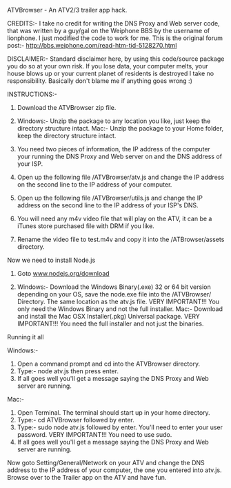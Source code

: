 ATVBrowser - An ATV2/3 trailer app hack.

CREDITS:-
I take no credit for writing the DNS Proxy and Web server code, that was written by a guy/gal on the Weiphone BBS by the username of lionphone. I just modified the code to work for me. This is the original forum post:- http://bbs.weiphone.com/read-htm-tid-5128270.html

DISCLAIMER:- 
Standard disclaimer here, by using this code/source package you do so at your own risk. If you lose data, your computer melts, your house blows up or your current planet of residents is destroyed I take no responsibility. Basically don't blame me if anything goes wrong :)


INSTRUCTIONS:-

1. Download the ATVBrowser zip file.

2. Windows:- Unzip the package to any location you like, just keep the directory structure intact.
   Mac:-     Unzip the package to your Home folder, keep the directory structure intact.
   
3. You need two pieces of information, the IP address of the computer your running the DNS Proxy and Web server on and the DNS address of your ISP.

4. Open up the following file /ATVBrowser/atv.js and change the IP address on the second line to the IP address of your computer.

5. Open up the following file /ATVBrowser/utils.js and change the IP address on the second line to the IP address of your ISP's DNS.

6. You will need any m4v video file that will play on the ATV, it can be a iTunes store purchased file with DRM if you like.

7. Rename the video file to test.m4v and copy it into the /ATBrowser/assets directory.

Now we need to install Node.js

1. Goto www.nodejs.org/download

2. Windows:- Download the Windows Binary(.exe) 32 or 64 bit version depending on your OS, save the node.exe file into the /ATVBrowser/ Directory. The same location as the atv.js file. VERY IMPORTANT!!! You only need the Windows Binary and not the full installer.
   Mac:-     Download and install the Mac OSX Installer(.pkg) Universal package. VERY IMPORTANT!!! You need the full installer and not just the binaries.
   
Running it all

Windows:-
1. Open a command prompt and cd into the ATVBrowser directory.
2. Type:- node atv.js then press enter.
3. If all goes well you'll get a message saying the DNS Proxy and Web server are running.

Mac:-
1. Open Terminal. The terminal should start up in your home directory.
2. Type:- cd ATVBrowser followed by enter.
3. Type:- sudo node atv.js followed by enter. You'll need to enter your user password. VERY IMPORTANT!!! You need to use sudo.
4. If all goes well you'll get a message saying the DNS Proxy and Web server are running.

Now goto Setting/General/Network on your ATV and change the DNS address to the IP address of your computer, the one you entered into atv.js.
Browse over to the Trailer app on the ATV and have fun.




   

